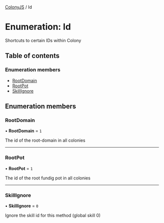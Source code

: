 [ColonyJS](../README.md) / Id

# Enumeration: Id

Shortcuts to certain IDs within Colony

## Table of contents

### Enumeration members

- [RootDomain](Id.md#rootdomain)
- [RootPot](Id.md#rootpot)
- [SkillIgnore](Id.md#skillignore)

## Enumeration members

### RootDomain

• **RootDomain** = `1`

The id of the root-domain in all colonies

___

### RootPot

• **RootPot** = `1`

The id of the root fundig pot in all colonies

___

### SkillIgnore

• **SkillIgnore** = `0`

Ignore the skill id for this method (global skill 0)
